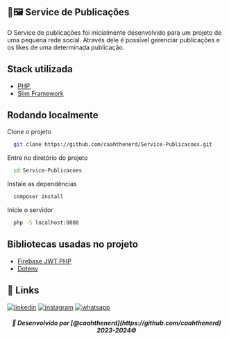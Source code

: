 ## 📸🖼 Service de Publicações

O Service de publicações foi inicialmente desenvolvido para um projeto de uma pequena rede social.
Através dele é possível gerenciar publicações e os likes de uma determinada publicação.


## Stack utilizada

- [PHP](https://www.php.net/),
- [Slim Framework](https://www.slimframework.com/docs/v3/)

## Rodando localmente

Clone o projeto

```bash
  git clone https://github.com/caahthenerd/Service-Publicacoes.git
```

Entre no diretório do projeto

```bash
  cd Service-Publicacoes
```

Instale as dependências

```bash
  composer install
```

Inicie o servidor

```bash
  php -S localhost:8080
```


## Bibliotecas usadas no projeto

 - [Firebase JWT PHP](https://github.com/firebase/php-jwt)
 - [Dotenv](https://github.com/vlucas/phpdotenv)


## 🔗 Links
[![linkedin](https://img.shields.io/badge/linkedin-0A66C2?style=for-the-badge&logo=linkedin&logoColor=white)](https://www.linkedin.com/in/carolaynesantsilva/)
[![instagram](https://img.shields.io/badge/instagram-E4405F?style=for-the-badge&logo=instagram&logoColor=white)](https://www.instagram.com/caahthenerd/)
[![whatsapp](https://img.shields.io/badge/whatsapp-25D366?style=for-the-badge&logo=whatsapp&logoColor=white)](https://wa.me/message/2G6RA73IJWW3H1)


<h5 align=center>🌟 Desenvolvido por [@caahthenerd](https://github.com/caahthenerd) 2023-2024© </h5>
